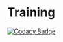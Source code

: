 # Training

[![Codacy Badge](https://api.codacy.com/project/badge/Grade/d68b23201e8f4eb3b814ffd7c7bc4df4)](https://app.codacy.com/manual/99002560/Training?utm_source=github.com&utm_medium=referral&utm_content=99002560/Training&utm_campaign=Badge_Grade_Dashboard)